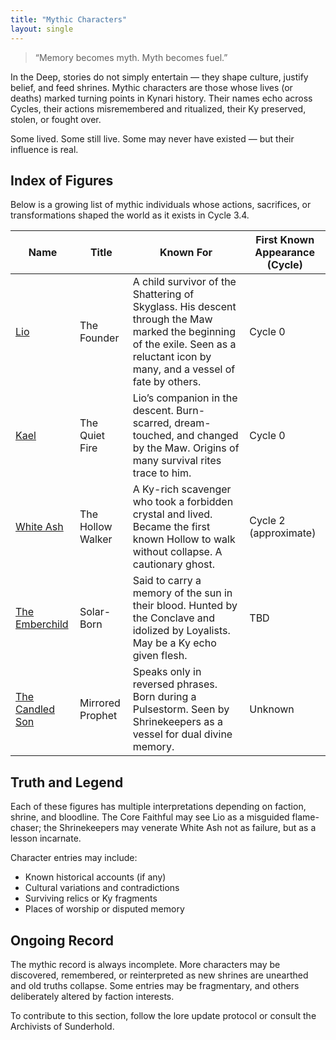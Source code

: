 ```yaml
---
title: "Mythic Characters"
layout: single
---
```


> “Memory becomes myth. Myth becomes fuel.”

In the Deep, stories do not simply entertain — they shape culture, justify belief, and feed shrines. Mythic characters are those whose lives (or deaths) marked turning points in Kynari history. Their names echo across Cycles, their actions misremembered and ritualized, their Ky preserved, stolen, or fought over.

Some lived. Some still live. Some may never have existed — but their influence is real.

## Index of Figures

Below is a growing list of mythic individuals whose actions, sacrifices, or transformations shaped the world as it exists in Cycle 3.4.

| Name | Title | Known For | First Known Appearance (Cycle) |
|------|-------|-----------|-------------------------------|
| [Lio](/thecastedkinweb/wiki/mythic-characters/lio/) | The Founder | A child survivor of the Shattering of Skyglass. His descent through the Maw marked the beginning of the exile. Seen as a reluctant icon by many, and a vessel of fate by others. | Cycle 0 |
| [Kael](/thecastedkinweb/wiki/mythic-characters/kael/) | The Quiet Fire | Lio’s companion in the descent. Burn-scarred, dream-touched, and changed by the Maw. Origins of many survival rites trace to him. | Cycle 0 |
| [White Ash](/thecastedkinweb/wiki/mythic-characters/white-ash/) | The Hollow Walker | A Ky-rich scavenger who took a forbidden crystal and lived. Became the first known Hollow to walk without collapse. A cautionary ghost. | Cycle 2 (approximate) |
| [The Emberchild](/thecastedkinweb/wiki/mythic-characters/emberchild/) | Solar-Born | Said to carry a memory of the sun in their blood. Hunted by the Conclave and idolized by Loyalists. May be a Ky echo given flesh. | TBD |
| [The Candled Son](/thecastedkinweb/wiki/mythic-characters/candled-son/) | Mirrored Prophet | Speaks only in reversed phrases. Born during a Pulsestorm. Seen by Shrinekeepers as a vessel for dual divine memory. | Unknown |

## Truth and Legend

Each of these figures has multiple interpretations depending on faction, shrine, and bloodline. The Core Faithful may see Lio as a misguided flame-chaser; the Shrinekeepers may venerate White Ash not as failure, but as a lesson incarnate.

Character entries may include:
- Known historical accounts (if any)
- Cultural variations and contradictions
- Surviving relics or Ky fragments
- Places of worship or disputed memory

## Ongoing Record

The mythic record is always incomplete. More characters may be discovered, remembered, or reinterpreted as new shrines are unearthed and old truths collapse. Some entries may be fragmentary, and others deliberately altered by faction interests.

To contribute to this section, follow the lore update protocol or consult the Archivists of Sunderhold.
